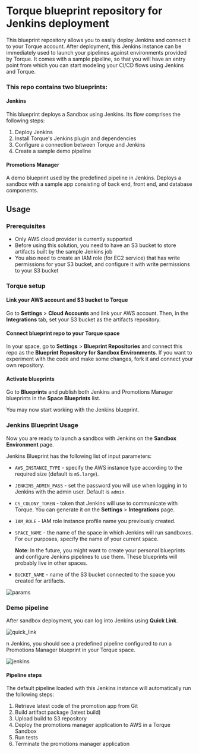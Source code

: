 # Torque blueprint repository for Jenkins deployment

This blueprint repository allows you to easily deploy Jenkins and connect it to your Torque account.
After deployment, this Jenkins instance can be immediately used to launch your pipelines against environments
provided by Torque. It comes with a sample pipeline, so that you will have an entry point from which
you can start modeling your CI/CD flows using Jenkins and Torque.

### This repo contains two blueprints:

#### Jenkins

This blueprint deploys a Sandbox using Jenkins. Its flow comprises the following steps:

1. Deploy Jenkins
2. Install Torque's Jenkins plugin and dependencies
3. Configure a connection between Torque and Jenkins
4. Create a sample demo pipeline 

#### Promotions Manager

A demo blueprint used by the predefined pipeline in Jenkins.
Deploys a sandbox with a sample app consisting of back end, front end, and database components.

## Usage

### Prerequisites

* Only AWS cloud provider is currently supported
* Before using this solution, you need to have an S3 bucket to store artifacts built by the sample Jenkins job
* You also need to create an IAM role (for EC2 service) that has write permissions for your S3 bucket, and configure it with write permissions to your S3 bucket

### Torque setup

#### Link your AWS account and S3 bucket to Torque

Go to **Settings** > **Cloud Accounts** and link your AWS account. Then, in the **Integrations** tab, set your S3 bucket as the artifacts repository.

#### Connect blueprint repo to your Torque space

In your space, go to **Settings** > **Blueprint Repositories** and connect this repo as the **Blueprint Repository for Sandbox Environments**.
If you want to experiment with the code and make some changes, fork it and connect your own repository.

#### Activate blueprints

Go to **Blueprints** and publish both Jenkins and Promotions Manager blueprints in the **Space Blueprints** list.

You may now start working with the Jenkins blueprint.

### Jenkins Blueprint Usage

Now you are ready to launch a sandbox with Jenkins on the **Sandbox Environment** page.

Jenkins Blueprint has the following list of input parameters:

* `AWS_INSTANCE_TYPE` - specify the AWS instance type according to the required size (default is `m5.large`).

* `JENKINS_ADMIN_PASS` - set the password you will use when logging in to Jenkins with the admin user. Default is `admin`.

* `CS_COLONY_TOKEN` - token that Jenkins will use to communicate with Torque. You can generate it on the **Settings** > **Integrations** page.

* `IAM_ROLE` - IAM role instance profile name you previously created.

* `SPACE_NAME` - the name of the space in which Jenkins will run sandboxes. For our purposes, specify the name of your current space.

	**Note**: In the future, you might want to create your personal blueprints and configure Jenkins pipelines to use them. These blueprints will probably live in other spaces.

* `BUCKET_NAME` - name of the S3 bucket connected to the space you created for artifacts.

![params](https://user-images.githubusercontent.com/8643801/95510076-0ce98980-09be-11eb-8d89-a4d588674da8.PNG)

### Demo pipeline

After sandbox deployment, you can log into Jenkins using **Quick Link**.

![quick_link](https://user-images.githubusercontent.com/8643801/96999652-2f42e180-153e-11eb-8bdc-4eada85136eb.png)

n Jenkins, you should see a predefined pipeline configured to run a Promotions Manager blueprint in your Torque space.

![jenkins](https://user-images.githubusercontent.com/8643801/96999412-c8bdc380-153d-11eb-96e0-3bd4be4e6816.png)

#### Pipeline steps

The default pipeline loaded with this Jenkins instance will automatically run the following steps:​

1. Retrieve latest code of the promotion app from Git​
2. Build artifact package (latest build)​
3. Upload build to S3 repository​
4. Deploy the promotions manager application to AWS in a Torque Sandbox​
5. Run tests​
6. Terminate the promotions manager application  
